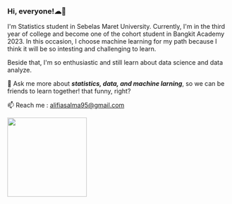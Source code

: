 ### **Hi, everyone!☁🌷**

I'm Statistics student in Sebelas Maret University. Currently, I'm in the third year of college and become one of the cohort student in Bangkit Academy 2023. In this occasion, I choose machine learning for my path because I think it will be so intesting and challenging to learn.

Beside that, I'm so enthusiastic and still learn about data science and data analyze.

💬 Ask me more about **_statistics, data, and machine larning_**, so we can be friends to learn together! that funny, right? 

📫 Reach me : alifiasalma95@gmail.com

<p align="left">
<a href="https://github.com/alifiasalma">
  <img height="180em" src="https://github-readme-stats-eight-theta.vercel.app/api?username=alifiasalma&show_icons=true&theme=algolia&include_all_commits=true&count_private=true"/>
</a>
</p>
<!--
**alifiasalma/alifiasalma** is a ✨ _special_ ✨ repository because its `README.md` (this file) appears on your GitHub profile.

Here are some ideas to get you started:

- 🔭 I’m currently working on ...
- 🌱 I’m currently learning ...
- 👯 I’m looking to collaborate on ...
- 🤔 I’m looking for help with ...
- 💬 Ask me about ...
- 📫 How to reach me: ...
- 😄 Pronouns: ...
- ⚡ Fun fact: ...
-->
